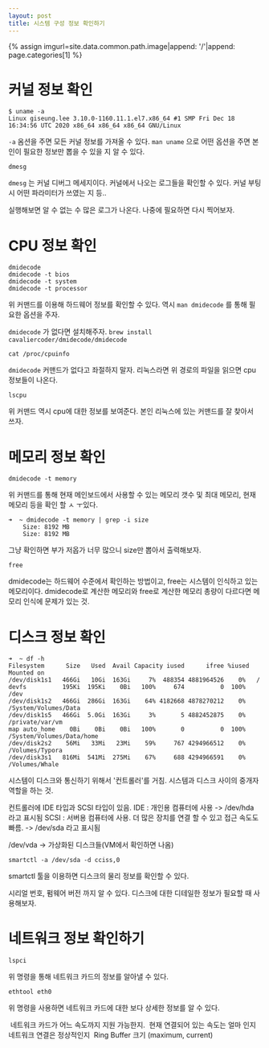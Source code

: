 ```yaml
---
layout: post
title: 시스템 구성 정보 확인하기
---
```


{% assign imgurl=site.data.common.path.image|append: '/'|append: page.categories[1] %}



# 커널 정보 확인

```
$ uname -a
Linux giseung.lee 3.10.0-1160.11.1.el7.x86_64 #1 SMP Fri Dec 18 16:34:56 UTC 2020 x86_64 x86_64 x86_64 GNU/Linux
```

`-a` 옴션을 주면 모든 커널 정보를 가져올 수 있다. `man uname` 으로 어떤 옵션을 주면 본인이 필요한 정보만 뽑을 수 있을 지 알 수 있다.



```
dmesg
```

`dmesg` 는 커널 디버그 메세지이다. 커널에서 나오는 로그들을 확인할 수 있다. 커널 부팅시 어떤 파라미터가 쓰였는 지 등..

실행해보면 알 수 없는 수 많은 로그가 나온다. 나중에 필요하면 다시 찍어보자.



# CPU 정보 확인

```
dmidecode
dmidecode -t bios
dmidecode -t system
dmidecode -t processor
```

위 커맨드를 이용해 하드웨어 정보를 확인할 수 있다. 역시 `man dmidecode` 를 통해 필요한 옵션을 주자.

`dmidecode` 가 없다면 설치해주자. `brew install cavaliercoder/dmidecode/dmidecode` 



```
cat /proc/cpuinfo
```

`dmidecode` 커맨드가 없다고 좌절하지 말자. 리눅스라면 위 경로의 파일을 읽으면 cpu 정보들이 나온다.



```
lscpu
```

위 커맨드 역시 cpu에 대한 정보를 보여준다. 본인 리눅스에 있는 커맨드를 잘 찾아서 쓰자.



# 메모리 정보 확인

```
dmidecode -t memory
```

위 커맨드를 통해 현재 메인보드에서 사용할 수 있는 메모리 갯수 및 최대 메모리, 현재 메모리 등을 확인 할 ㅅ ㅜ있다.

```
➜  ~ dmidecode -t memory | grep -i size
	Size: 8192 MB
	Size: 8192 MB
```

그냥 확인하면 부가 저옵가 너무 많으니 size만 뽑아서 출력해보자. 

```
free
```

dmidecode는 하드웨어 수준에서 확인하는 방법이고, free는 시스템이 인식하고 있는 메모리이다. dmidecode로 계산한 메모리와 free로 계산한 메모리 총량이 다르다면 메모리 인식에 문제가 있는 것.



# 디스크 정보 확인

```
➜  ~ df -h
Filesystem      Size   Used  Avail Capacity iused      ifree %iused  Mounted on
/dev/disk1s1   466Gi   10Gi  163Gi     7%  488354 4881964526    0%   /
devfs          195Ki  195Ki    0Bi   100%     674          0  100%   /dev
/dev/disk1s2   466Gi  286Gi  163Gi    64% 4182668 4878270212    0%   /System/Volumes/Data
/dev/disk1s5   466Gi  5.0Gi  163Gi     3%       5 4882452875    0%   /private/var/vm
map auto_home    0Bi    0Bi    0Bi   100%       0          0  100%   /System/Volumes/Data/home
/dev/disk2s2    56Mi   33Mi   23Mi    59%     767 4294966512    0%   /Volumes/Typora
/dev/disk3s1   816Mi  541Mi  275Mi    67%     688 4294966591    0%   /Volumes/Whale
```

시스템이 디스크와 통신하기 위해서 '컨트롤러'를 거침. 시스템과 디스크 사이의 중개자 역할을 하는 것.

컨트롤러에 IDE 타입과 SCSI 타입이 있음.
	IDE : 개인용 컴퓨터에 사용 -> /dev/hda 라고 표시됨
	SCSI : 서버용 컴퓨터에 사용. 더 많은 장치를 연결 할 수 있고 접근 속도도 빠름. -> /dev/sda 라고 표시됨

/dev/vda -> 가상화된 디스크들(VM에서 확인하면 나옴)



```
smartctl -a /dev/sda -d cciss,0
```

smartctl 툴을 이용하면 디스크의 물리 정보를 확인할 수 있다.

시리얼 번호, 펌웨어 버전 까지 알 수 있다. 디스크에 대한 디테일한 정보가 필요할 때 사용해보자.



# 네트워크 정보 확인하기

```
lspci
```

위 명령을 통해 네트워크 카드의 정보를 알아낼 수 있다.



```
ethtool eth0
```

위 명령을 사용하면 네트워크 카드에 대한 보다 상세한 정보를 알 수 있다.

​	네트워크 카드가 어느 속도까지 지원 가능한지.
​	현재 연결되어 있는 속도는 얼마 인지
​	네트워크 연결은 정상적인지 
​	Ring Buffer 크기 (maximum, current)

